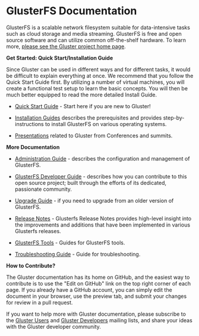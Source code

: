 # GlusterFS Documentation

GlusterFS is a scalable network filesystem
suitable for data-intensive tasks such as cloud storage and media streaming.
GlusterFS is free and open source software and can utilize common off-the-shelf
hardware. To learn more, [please see the Gluster project home page](http://www.gluster.org).

**Get Started: Quick Start/Installation Guide**

Since Gluster can be used in different ways and for different tasks, it would be difficult
to explain everything at once. We recommend that you follow the Quick Start Guide first. By
utilizing a number of virtual machines, you will create a functional test setup to learn the
basic concepts. You will then be much better equipped to read the more detailed
Install Guide.

-  [Quick Start Guide](./Quick-Start-Guide/Quickstart.md) - Start here if you are new to Gluster!

-  [Installation Guides](./Install-Guide/Overview.md) describes the prerequisites and provides step-by-instructions to install GlusterFS on various operating systems.

-  [Presentations](./presentations/index.md) related to Gluster from Conferences and summits.

**More Documentation**

-  [Administration Guide](./Administrator-Guide/index.md) - describes the configuration and management of GlusterFS.

-  [GlusterFS Developer Guide](./Developer-guide/Developers-Index.md) - describes how you can contribute to this open source project; built through the efforts of its dedicated, passionate community.

-  [Upgrade Guide](./Upgrade-Guide/README.md) - if you need to upgrade from an older version of GlusterFS.

-  [Release Notes](./release-notes/index.md) - Glusterfs Release Notes provides high-level insight into the improvements and  additions that have been implemented in various Glusterfs releases.

-  [GlusterFS Tools](./GlusterFS-Tools/README.md) - Guides for GlusterFS tools.

-  [Troubleshooting Guide](./Troubleshooting/README.md) - Guide for troubleshooting.

**How to Contribute?**

The Gluster documentation has its home on GitHub, and the easiest way to contribute is to use
the "Edit on GitHub" link on the top right corner of each page. If you already have a GitHub
account, you can simply edit the document in your browser, use the preview tab, and submit
your changes for review in a pull request.

If you want to help more with Gluster documentation, please subscribe to the [Gluster
Users](https://lists.gluster.org/mailman/listinfo/gluster-users) and [Gluster
Developers](https://lists.gluster.org/mailman/listinfo/gluster-devel) mailing lists,
and share your ideas with the Gluster developer community.
